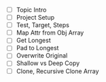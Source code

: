 - [ ] Topic Intro<br>
- [ ] Project Setup<br>
- [ ] Test, Target, Steps<br>
- [ ] Map Attr from Obj Array<br>
- [ ] Get Longest<br>
- [ ] Pad to Longest<br>
- [ ] Overwrite Original<br>
- [ ] Shallow vs Deep Copy<br>
- [ ] Clone, Recursive Clone Array<br>
